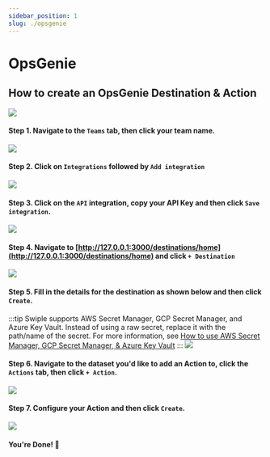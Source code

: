 ```yaml
---
sidebar_position: 1
slug: ./opsgenie
---
```


# OpsGenie

## How to create an OpsGenie Destination & Action

![](/img/actions/opsgenie/example.png)

#### Step 1. Navigate to the `Teams` tab, then click your team name.
![](/img/actions/opsgenie/step-1.png)

#### Step 2. Click on `Integrations` followed by `Add integration`
![](/img/actions/opsgenie/step-2.png)

#### Step 3. Click on the `API` integration, copy your API Key and then click `Save integration`.
![](/img/actions/opsgenie/step-3.png)

#### Step 4. Navigate to [http://127.0.0.1:3000/destinations/home](http://127.0.0.1:3000/destinations/home) and click `+ Destination`
![](/img/create-destination.png)

#### Step 5. Fill in the details for the destination as shown below and then click `Create`.
:::tip
Swiple supports AWS Secret Manager, GCP Secret Manager, and Azure Key Vault. Instead of using a raw secret, replace it with the path/name of the secret.
For more information, see [How to use AWS Secret Manager, GCP Secret Manager, & Azure Key Vault](/docs/how-to-guides/secrets-manager)
:::
![](/img/actions/opsgenie/step-5.png)

#### Step 6. Navigate to the dataset you'd like to add an Action to, click the `Actions` tab, then click `+ Action`.
![](/img/dataset-create-action.png)

#### Step 7. Configure your Action and then click `Create`.
![](/img/actions/opsgenie/step-6.png)


#### You're Done! 🎉
